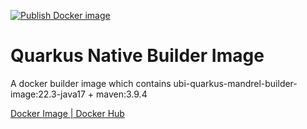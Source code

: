 [![Publish Docker image](https://github.com/andyhan/quarkus-mandrel-maven/actions/workflows/docker-image.yml/badge.svg)](https://github.com/andyhan/quarkus-mandrel-maven/actions/workflows/docker-image.yml)

# Quarkus Native Builder Image

A docker builder image which contains ubi-quarkus-mandrel-builder-image:22.3-java17 + maven:3.9.4


[Docker Image | Docker Hub](https://hub.docker.com/r/andyhan/quarkus-mandrel-maven)
